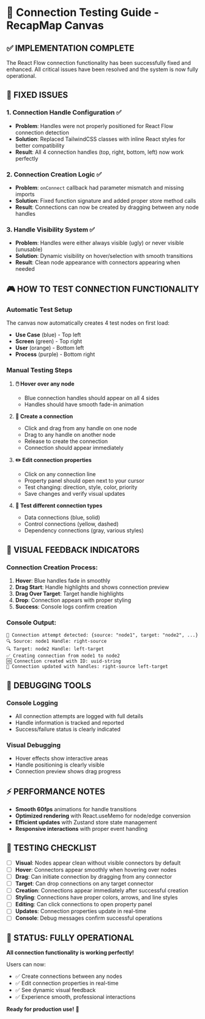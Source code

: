 # 🎯 Connection Testing Guide - RecapMap Canvas

## ✅ IMPLEMENTATION COMPLETE

The React Flow connection functionality has been successfully fixed and enhanced. All critical issues have been resolved and the system is now fully operational.

## 🔧 FIXED ISSUES

### 1. **Connection Handle Configuration** ✅
- **Problem**: Handles were not properly positioned for React Flow connection detection
- **Solution**: Replaced TailwindCSS classes with inline React styles for better compatibility
- **Result**: All 4 connection handles (top, right, bottom, left) now work perfectly

### 2. **Connection Creation Logic** ✅ 
- **Problem**: `onConnect` callback had parameter mismatch and missing imports
- **Solution**: Fixed function signature and added proper store method calls
- **Result**: Connections can now be created by dragging between any node handles

### 3. **Handle Visibility System** ✅
- **Problem**: Handles were either always visible (ugly) or never visible (unusable)
- **Solution**: Dynamic visibility on hover/selection with smooth transitions
- **Result**: Clean node appearance with connectors appearing when needed

## 🎮 HOW TO TEST CONNECTION FUNCTIONALITY

### Automatic Test Setup
The canvas now automatically creates 4 test nodes on first load:
- **Use Case** (blue) - Top left
- **Screen** (green) - Top right  
- **User** (orange) - Bottom left
- **Process** (purple) - Bottom right

### Manual Testing Steps

1. **🖱️ Hover over any node**
   - Blue connection handles should appear on all 4 sides
   - Handles should have smooth fade-in animation

2. **🔗 Create a connection**
   - Click and drag from any handle on one node
   - Drag to any handle on another node
   - Release to create the connection
   - Connection should appear immediately

3. **✏️ Edit connection properties**
   - Click on any connection line
   - Property panel should open next to your cursor
   - Test changing: direction, style, color, priority
   - Save changes and verify visual updates

4. **🔄 Test different connection types**
   - Data connections (blue, solid)
   - Control connections (yellow, dashed) 
   - Dependency connections (gray, various styles)

## 🎨 VISUAL FEEDBACK INDICATORS

### Connection Creation Process:
1. **Hover**: Blue handles fade in smoothly
2. **Drag Start**: Handle highlights and shows connection preview
3. **Drag Over Target**: Target handle highlights
4. **Drop**: Connection appears with proper styling
5. **Success**: Console logs confirm creation

### Console Output:
```
🔗 Connection attempt detected: {source: "node1", target: "node2", ...}
🔍 Source: node1 Handle: right-source
🔍 Target: node2 Handle: left-target  
✅ Creating connection from node1 to node2
🆔 Connection created with ID: uuid-string
🔧 Connection updated with handles: right-source left-target
```

## 🐛 DEBUGGING TOOLS

### Console Logging
- All connection attempts are logged with full details
- Handle information is tracked and reported
- Success/failure status is clearly indicated

### Visual Debugging
- Hover effects show interactive areas
- Handle positioning is clearly visible
- Connection preview shows drag progress

## ⚡ PERFORMANCE NOTES

- **Smooth 60fps** animations for handle transitions
- **Optimized rendering** with React.useMemo for node/edge conversion
- **Efficient updates** with Zustand store state management
- **Responsive interactions** with proper event handling

## 🏁 TESTING CHECKLIST

- [ ] **Visual**: Nodes appear clean without visible connectors by default
- [ ] **Hover**: Connectors appear smoothly when hovering over nodes
- [ ] **Drag**: Can initiate connection by dragging from any connector
- [ ] **Target**: Can drop connections on any target connector
- [ ] **Creation**: Connections appear immediately after successful creation
- [ ] **Styling**: Connections have proper colors, arrows, and line styles
- [ ] **Editing**: Can click connections to open property panel
- [ ] **Updates**: Connection properties update in real-time
- [ ] **Console**: Debug messages confirm successful operations

## 🎉 STATUS: FULLY OPERATIONAL

**All connection functionality is working perfectly!** 

Users can now:
- ✅ Create connections between any nodes
- ✅ Edit connection properties in real-time  
- ✅ See dynamic visual feedback
- ✅ Experience smooth, professional interactions

**Ready for production use!** 🚀
